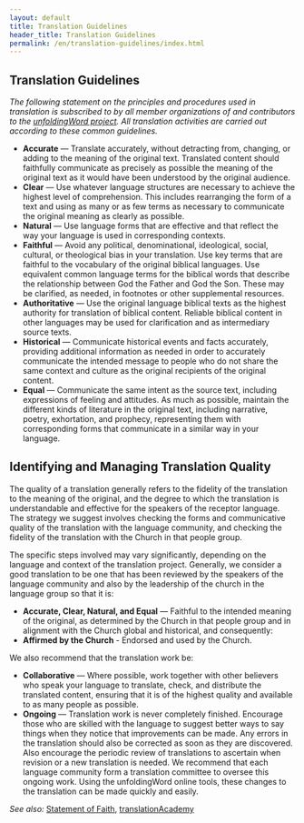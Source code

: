 ```yaml
---
layout: default
title: Translation Guidelines
header_title: Translation Guidelines
permalink: /en/translation-guidelines/index.html
---
```


## Translation Guidelines

*The following statement on the principles and procedures used in translation is subscribed to by all member organizations of and contributors to the [unfoldingWord project](https://unfoldingword.org/). All translation activities are carried out according to these common guidelines.*

* **Accurate** — Translate accurately, without detracting from, changing, or adding to the meaning of the original text. Translated content should faithfully communicate as precisely as possible the meaning of the original text as it would have been understood by the original audience.
* **Clear** — Use whatever language structures are necessary to achieve the highest level of comprehension. This includes rearranging the form of a text and using as many or as few terms as necessary to communicate the original meaning as clearly as possible.
* **Natural** — Use language forms that are effective and that reflect the way your language is used in corresponding contexts.
* **Faithful** — Avoid any political, denominational, ideological, social, cultural, or theological bias in your translation. Use key terms that are faithful to the vocabulary of the original biblical languages. Use equivalent common language terms for the biblical words that describe the relationship between God the Father and God the Son. These may be clarified, as needed, in footnotes or other supplemental resources.
* **Authoritative** — Use the original language biblical texts as the highest authority for translation of biblical content. Reliable biblical content in other languages may be used for clarification and as intermediary source texts.
* **Historical** — Communicate historical events and facts accurately, providing additional information as needed in order to accurately communicate the intended message to people who do not share the same context and culture as the original recipients of the original content.
* **Equal** — Communicate the same intent as the source text, including expressions of feeling and attitudes. As much as possible, maintain the different kinds of literature in the original text, including narrative, poetry, exhortation, and prophecy, representing them with corresponding forms that communicate in a similar way in your language.

## Identifying and Managing Translation Quality

The quality of a translation generally refers to the fidelity of the translation to the meaning of the original, and the degree to which the translation is understandable and effective for the speakers of the receptor language. The strategy we suggest involves checking the forms and communicative quality of the translation with the language community, and checking the fidelity of the translation with the Church in that people group.

The specific steps involved may vary significantly, depending on the language and context of the translation project. Generally, we consider a good translation to be one that has been reviewed by the speakers of the language community and also by the leadership of the church in the language group so that it is:

* **Accurate, Clear, Natural, and Equal** — Faithful to the intended meaning of the original, as determined by the Church in that people group and in alignment with the Church global and historical, and consequently:
* **Affirmed by the Church** - Endorsed and used by the Church.

We also recommend that the translation work be:

* **Collaborative** — Where possible, work together with other believers who speak your language to translate, check, and distribute the translated content, ensuring that it is of the highest quality and available to as many people as possible.
* **Ongoing** — Translation work is never completely finished. Encourage those who are skilled with the language to suggest better ways to say things when they notice that improvements can be made. Any errors in the translation should also be corrected as soon as they are discovered. Also encourage the periodic review of translations to ascertain when revision or a new translation is needed. We recommend that each language community form a translation committee to oversee this ongoing work. Using the unfoldingWord online tools, these changes to the translation can be made quickly and easily.

*See also:* [Statement of Faith](/en/statement-of-faith/), [translationAcademy](https://unfoldingword.org/academy/)

[uw-main]: https://unfoldingword.org "unfoldingWord"
